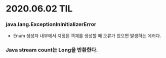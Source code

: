 # 2020.06.02 TIL

### java.lang.ExceptionInInitializerError

* Enum 생성자 내부에서 지정된 객체를 생성할 때 오류가 있으면 발생하는 에러다.

### Java stream count는 Long을 반환한다.

